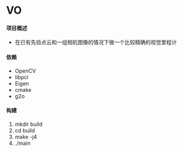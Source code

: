 # VO

#### 项目概述
+ 在已有先验点云和一组相机图像的情况下做一个比较精确的视觉里程计


#### 依赖

+ OpenCV
+ libpcl
+ Eigen
+ cmake
+ g2o

#### 构建

1. mkdir build
2. cd build
3. make -j4
4. ./main

